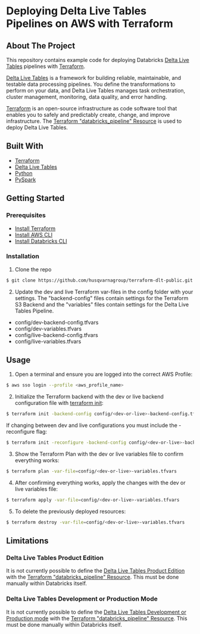 
# Deploying Delta Live Tables Pipelines on AWS with Terraform

## About The Project

This repository contains example code for deploying Databricks [Delta Live Tables](https://docs.databricks.com/data-engineering/delta-live-tables/index.html) pipelines with [Terraform](https://www.terraform.io/).

[Delta Live Tables](https://docs.databricks.com/data-engineering/delta-live-tables/index.html) is a framework for building reliable, maintainable, and testable data processing pipelines. You define the transformations to perform on your data, and Delta Live Tables manages task orchestration, cluster management, monitoring, data quality, and error handling.

[Terraform](https://www.terraform.io/) is an open-source infrastructure as code software tool that enables you to safely and predictably create, change, and improve infrastructure. The [Terraform "databricks_pipeline" Resource](https://registry.terraform.io/providers/databrickslabs/databricks/latest/docs/resources/pipeline) is used to deploy Delta Live Tables.

## Built With
- [Terraform](https://www.terraform.io/)
- [Delta Live Tables](https://docs.databricks.com/data-engineering/delta-live-tables/index.html)
- [Python](https://www.python.org/)
- [PySpark](https://spark.apache.org/docs/latest/api/python/#:~:text=PySpark%20is%20an%20interface%20for,data%20in%20a%20distributed%20environment.)

## Getting Started

### Prerequisites

- [Install Terraform](https://learn.hashicorp.com/tutorials/terraform/install-cli)
- [Install AWS CLI](https://docs.aws.amazon.com/cli/latest/userguide/getting-started-install.html)
- [Install Databricks CLI](https://docs.databricks.com/dev-tools/cli/index.html)

### Installation
1. Clone the repo
```bash
$ git clone https://github.com/husqvarnagroup/terraform-dlt-public.git
```

2. Update the dev and live Terraform var-files in the config folder with your settings. The "backend-config" files contain settings for the Terraform S3 Backend and the "variables" files contain settings for the Delta Live Tables Pipeline.
- config/dev-backend-config.tfvars
- config/dev-variables.tfvars
- config/live-backend-config.tfvars
- config/live-variables.tfvars

 
## Usage
1. Open a terminal and ensure you are logged into the correct AWS Profile:
```bash
$ aws sso login --profile <aws_profile_name>
```

2. Initialize the Terraform backend with the dev or live backend configuration file with [terraform init](https://www.terraform.io/cli/commands/init):
```bash
$ terraform init -backend-config config/<dev-or-live>-backend-config.tfvars
```
If changing between dev and live configurations you must include the -reconfigure flag:
```bash
$ terraform init -reconfigure -backend-config config/<dev-or-live>-backend-config.tfvars
```

3. Show the Terraform Plan with the dev or live variables file to confirm everything works:
```bash
$ terraform plan -var-file=config/<dev-or-live>-variables.tfvars
```

4. After confirming everything works, apply the changes with the dev or live variables file:
```bash
$ terraform apply -var-file=config/<dev-or-live>-variables.tfvars
```

5. To delete the previously deployed resources:
```bash
$ terraform destroy -var-file=config/<dev-or-live>-variables.tfvars
```

## Limitations
### Delta Live Tables Product Edition
It is not currently possible to define the [Delta Live Tables Product Edition](https://docs.microsoft.com/en-us/azure/databricks/data-engineering/delta-live-tables/delta-live-tables-concepts#product-editions) with the [Terraform "databricks_pipeline" Resource](https://registry.terraform.io/providers/databrickslabs/databricks/latest/docs/resources/pipeline). This must be done manually within Databricks itself.
### Delta Live Tables Development or Production Mode
It is not currently possible to define the [Delta Live Tables Development or Production mode](https://docs.microsoft.com/en-us/azure/databricks/data-engineering/delta-live-tables/delta-live-tables-concepts#--development-and-production-modes) with the [Terraform "databricks_pipeline" Resource](https://registry.terraform.io/providers/databrickslabs/databricks/latest/docs/resources/pipeline). This must be done manually within Databricks itself.

